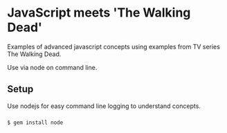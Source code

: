 # JavaScript meets 'The Walking Dead'

Examples of advanced javascript concepts using examples from TV series The Walking Dead.

Use via node on command line.

## Setup

Use nodejs for easy command line logging to understand concepts.

### 
    $ gem install node

